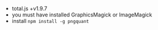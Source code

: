 - total.js +v1.9.7
- you must have installed GraphicsMagick or ImageMagick
- install `npm install -g pngquant`